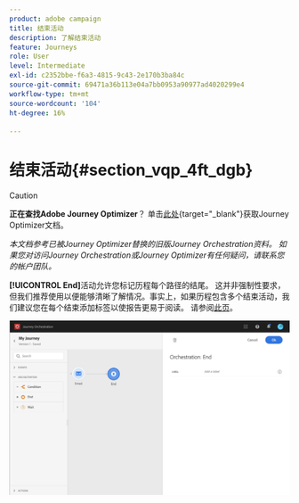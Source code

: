 ```yaml
---
product: adobe campaign
title: 结束活动
description: 了解结束活动
feature: Journeys
role: User
level: Intermediate
exl-id: c2352bbe-f6a3-4815-9c43-2e170b3ba84c
source-git-commit: 69471a36b113e04a7bb0953a90977ad4020299e4
workflow-type: tm+mt
source-wordcount: '104'
ht-degree: 16%

---
```


# 结束活动{#section_vqp_4ft_dgb}


>[!CAUTION]
>
>**正在查找Adobe Journey Optimizer**？ 单击[此处](https://experienceleague.adobe.com/zh-hans/docs/journey-optimizer/using/ajo-home){target="_blank"}获取Journey Optimizer文档。
>
>
>_本文档参考已被Journey Optimizer替换的旧版Journey Orchestration资料。 如果您对访问Journey Orchestration或Journey Optimizer有任何疑问，请联系您的帐户团队。_



**[!UICONTROL End]**&#x200B;活动允许您标记历程每个路径的结尾。 这并非强制性要求，但我们推荐使用以便能够清晰了解情况。事实上，如果历程包含多个结束活动，我们建议您在每个结束添加标签以使报告更易于阅读。 请参阅[此页](../reporting/about-journey-reports.md)。

![](../assets/journey54.png)
